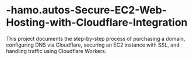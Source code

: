 # -hamo.autos-Secure-EC2-Web-Hosting-with-Cloudflare-Integration
This project documents the step-by-step process of purchasing a domain, configuring DNS via Cloudflare, securing an EC2 instance with SSL, and handling traffic using Cloudflare Workers.
